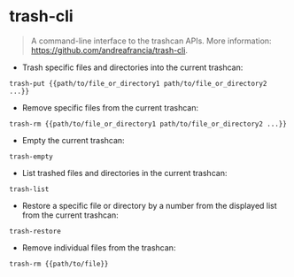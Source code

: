 # trash-cli

> A command-line interface to the trashcan APIs.
> More information: <https://github.com/andreafrancia/trash-cli>.

- Trash specific files and directories into the current trashcan:

`trash-put {{path/to/file_or_directory1 path/to/file_or_directory2 ...}}`

- Remove specific files from the current trashcan:

`trash-rm {{path/to/file_or_directory1 path/to/file_or_directory2 ...}}`

- Empty the current trashcan:

`trash-empty`

- List trashed files and directories in the current trashcan:

`trash-list`

- Restore a specific file or directory by a number from the displayed list from the current trashcan:

`trash-restore`

- Remove individual files from the trashcan:

`trash-rm {{path/to/file}}`
